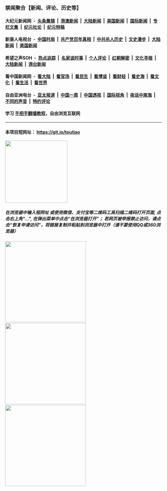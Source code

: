 ### 禁闻聚合【新闻、评论、历史等】

#### 大纪元新闻网 &nbsp;-&nbsp; [头条集锦](indexes/E头条集锦.md?t=02081555) &nbsp;|&nbsp; [港澳新闻](indexes/E港澳新闻.md?t=02081555)  &nbsp;|&nbsp; [大陆新闻](indexes/E大陆新闻.md?t=02081555) &nbsp;|&nbsp; [美国新闻](indexes/E美国新闻.md?t=02081555) &nbsp;|&nbsp; [国际新闻](indexes/E国际新闻.md?t=02081555) &nbsp;|&nbsp; [专栏文集](indexes/E专栏文集.md?t=02081555) &nbsp;|&nbsp; [纪元社论](indexes/E纪元社论.md?t=02081555) &nbsp;|&nbsp; [纪元特稿](indexes/E纪元特稿.md?t=02081555) 

#### 新唐人电视台 &nbsp;-&nbsp; [中国时局](indexes/N中国时局.md?t=02081555) &nbsp;|&nbsp; [共产党百年真相](indexes/N共产党百年真相.md?t=02081555) &nbsp;|&nbsp; [中共杀人历史](indexes/N中共杀人历史.md?t=02081555) &nbsp;|&nbsp; [文史漫步](indexes/N文史漫步.md?t=02081555) &nbsp;|&nbsp; [大陆新闻](indexes/N大陆新闻.md?t=02081555) &nbsp;|&nbsp; [美国新闻](indexes/N美国新闻.md?t=02081555)

#### 希望之声SOH &nbsp;-&nbsp; [热点追踪](indexes/H热点追踪.md?t=02081555) &nbsp;|&nbsp; [名家谈时事](indexes/H名家谈时事.md?t=02081555) &nbsp;|&nbsp; [个人评论](indexes/H个人评论.md?t=02081555)  &nbsp;|&nbsp; [红朝解密](indexes/H红朝解密.md?t=02081555) &nbsp;|&nbsp; [文化寻根](indexes/H文化寻根.md?t=02081555) &nbsp;|&nbsp; [大陆新闻](indexes/H大陆新闻.md?t=02081555) &nbsp;|&nbsp; [港台新闻](indexes/H港台新闻.md?t=02081555)

#### 看中国新闻网 &nbsp;-&nbsp; [看大陆](indexes/S看大陆.md?t=02081555) &nbsp;|&nbsp; [看官场](indexes/S看官场.md?t=02081555) &nbsp;|&nbsp; [看民生](indexes/S看民生.md?t=02081555)  &nbsp;|&nbsp; [看博谈](indexes/S看博谈.md?t=02081555) &nbsp;|&nbsp; [看财经](indexes/S看财经.md?t=02081555) &nbsp;|&nbsp; [看史海](indexes/S看史海.md?t=02081555) &nbsp;|&nbsp; [看文化](indexes/S看文化.md?t=02081555) &nbsp;|&nbsp; [看生活](indexes/S看生活.md?t=02081555) &nbsp;|&nbsp; [看世界](indexes/S看世界.md?t=02081555)

#### 自由亚洲电台 &nbsp;-&nbsp; [亚太报道](indexes/R亚太报道.md?t=02081555) &nbsp;|&nbsp; [中国一周](indexes/R中国一周.md?t=02081555) &nbsp;|&nbsp; [中国透视](indexes/R中国透视.md?t=02081555)  &nbsp;|&nbsp; [国际视角](indexes/R国际视角.md?t=02081555) &nbsp;|&nbsp; [夜话中南海](indexes/R夜话中南海.md?t=02081555) &nbsp;|&nbsp; [不同的声音](indexes/R不同的声音.md?t=02081555) &nbsp;|&nbsp; [特约评论](indexes/R特约评论.md?t=02081555)

#### 学习 [手把手翻墙教程](https://github.com/gfw-breaker/guides/wiki)，自由浏览互联网

----

#### 本项目短网址： https://git.io/toutiao
<img src="https://raw.githubusercontent.com/gfw-breaker/banned-news/master/scripts/img/qr.png" width="200px"/>  

##### 在浏览器中输入短网址 或使用微信、支付宝等二维码工具扫描二维码打开页面, 点击右上角"...", 在弹出菜单中点击“在浏览器打开”； 若网页被举报禁止访问，请点击“恢复申请访问”，将链接复制并粘贴到浏览器中打开（请不要使用QQ或360浏览器）

<img src="https://raw.githubusercontent.com/gfw-breaker/banned-news/master/scripts/img/1.png" width="260px"/> &nbsp; <img src="https://raw.githubusercontent.com/gfw-breaker/banned-news/master/scripts/img/2.png" width="260px"/> &nbsp; <img src="https://raw.githubusercontent.com/gfw-breaker/banned-news/master/scripts/img/3.png" width="260px"/>
